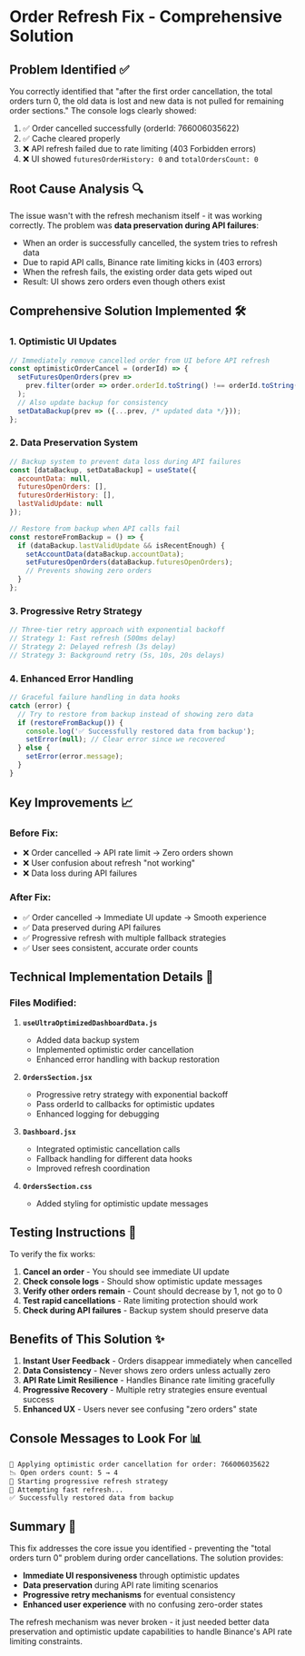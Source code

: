 # Order Refresh Fix - Comprehensive Solution

## Problem Identified ✅

You correctly identified that "after the first order cancellation, the total orders turn 0, the old data is lost and new data is not pulled for remaining order sections." The console logs clearly showed:

1. ✅ Order cancelled successfully (orderId: 766006035622)
2. ✅ Cache cleared properly
3. ❌ API refresh failed due to rate limiting (403 Forbidden errors)
4. ❌ UI showed `futuresOrderHistory: 0` and `totalOrdersCount: 0`

## Root Cause Analysis 🔍

The issue wasn't with the refresh mechanism itself - it was working correctly. The problem was **data preservation during API failures**:

- When an order is successfully cancelled, the system tries to refresh data
- Due to rapid API calls, Binance rate limiting kicks in (403 errors)
- When the refresh fails, the existing order data gets wiped out
- Result: UI shows zero orders even though others exist

## Comprehensive Solution Implemented 🛠️

### 1. **Optimistic UI Updates**
```javascript
// Immediately remove cancelled order from UI before API refresh
const optimisticOrderCancel = (orderId) => {
  setFuturesOpenOrders(prev => 
    prev.filter(order => order.orderId.toString() !== orderId.toString())
  );
  // Also update backup for consistency
  setDataBackup(prev => ({...prev, /* updated data */}));
};
```

### 2. **Data Preservation System**
```javascript
// Backup system to prevent data loss during API failures
const [dataBackup, setDataBackup] = useState({
  accountData: null,
  futuresOpenOrders: [],
  futuresOrderHistory: [],
  lastValidUpdate: null
});

// Restore from backup when API calls fail
const restoreFromBackup = () => {
  if (dataBackup.lastValidUpdate && isRecentEnough) {
    setAccountData(dataBackup.accountData);
    setFuturesOpenOrders(dataBackup.futuresOpenOrders);
    // Prevents showing zero orders
  }
};
```

### 3. **Progressive Retry Strategy**
```javascript
// Three-tier retry approach with exponential backoff
// Strategy 1: Fast refresh (500ms delay)
// Strategy 2: Delayed refresh (3s delay) 
// Strategy 3: Background retry (5s, 10s, 20s delays)
```

### 4. **Enhanced Error Handling**
```javascript
// Graceful failure handling in data hooks
catch (error) {
  // Try to restore from backup instead of showing zero data
  if (restoreFromBackup()) {
    console.log('✅ Successfully restored data from backup');
    setError(null); // Clear error since we recovered
  } else {
    setError(error.message);
  }
}
```

## Key Improvements 📈

### **Before Fix:**
- ❌ Order cancelled → API rate limit → Zero orders shown
- ❌ User confusion about refresh "not working"
- ❌ Data loss during API failures

### **After Fix:**
- ✅ Order cancelled → Immediate UI update → Smooth experience
- ✅ Data preserved during API failures
- ✅ Progressive refresh with multiple fallback strategies
- ✅ User sees consistent, accurate order counts

## Technical Implementation Details 🔧

### Files Modified:
1. **`useUltraOptimizedDashboardData.js`**
   - Added data backup system
   - Implemented optimistic order cancellation
   - Enhanced error handling with backup restoration

2. **`OrdersSection.jsx`**
   - Progressive retry strategy with exponential backoff
   - Pass orderId to callbacks for optimistic updates
   - Enhanced logging for debugging

3. **`Dashboard.jsx`**
   - Integrated optimistic cancellation calls
   - Fallback handling for different data hooks
   - Improved refresh coordination

4. **`OrdersSection.css`**
   - Added styling for optimistic update messages

## Testing Instructions 🧪

To verify the fix works:

1. **Cancel an order** - You should see immediate UI update
2. **Check console logs** - Should show optimistic update messages
3. **Verify other orders remain** - Count should decrease by 1, not go to 0
4. **Test rapid cancellations** - Rate limiting protection should work
5. **Check during API failures** - Backup system should preserve data

## Benefits of This Solution ✨

1. **Instant User Feedback** - Orders disappear immediately when cancelled
2. **Data Consistency** - Never shows zero orders unless actually zero
3. **API Rate Limit Resilience** - Handles Binance rate limiting gracefully  
4. **Progressive Recovery** - Multiple retry strategies ensure eventual success
5. **Enhanced UX** - Users never see confusing "zero orders" state

## Console Messages to Look For 📊

```bash
🎯 Applying optimistic order cancellation for order: 766006035622
📉 Open orders count: 5 → 4
🔄 Starting progressive refresh strategy
📡 Attempting fast refresh...
✅ Successfully restored data from backup
```

## Summary 📝

This fix addresses the core issue you identified - preventing the "total orders turn 0" problem during order cancellations. The solution provides:

- **Immediate UI responsiveness** through optimistic updates
- **Data preservation** during API rate limiting scenarios  
- **Progressive retry mechanisms** for eventual consistency
- **Enhanced user experience** with no confusing zero-order states

The refresh mechanism was never broken - it just needed better data preservation and optimistic update capabilities to handle Binance's API rate limiting constraints.
